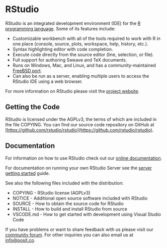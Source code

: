 RStudio
=============================================================================

RStudio is an integrated development environment (IDE) for the 
[R programming language](https://www.r-project.org). Some of its
features include:

- Customizable workbench with all of the tools required to work with R in one
  place (console, source, plots, workspace, help, history, etc.).
- Syntax highlighting editor with code completion.
- Execute code directly from the source editor (line, selection, or file).
- Full support for authoring Sweave and TeX documents.
- Runs on Windows, Mac, and Linux, and has a community-maintained 
  [FreeBSD port](https://www.freshports.org/devel/RStudio/).
- Can also be run as a server, enabling multiple users to access the RStudio
  IDE using a web browser.

For more information on RStudio please visit the 
[project website](https://posit.co/).

Getting the Code
-----------------------------------------------------------------------------

RStudio is licensed under the AGPLv3, the terms of which are included in
the file COPYING. You can find our source code repository on GitHub at [https://github.com/rstudio/rstudio](https://github.com/rstudio/rstudio).

Documentation
-----------------------------------------------------------------------------

For information on how to use RStudio check out our
[online documentation](https://docs.posit.co/ide/user/). 

For documentation on running your own RStudio Server see the 
[server getting started](https://support.posit.co/hc/en-us/articles/200552306-Getting-Started)
guide.

See also the following files included with the distribution:

- COPYING - RStudio license (AGPLv3)
- NOTICE  - Additional open source software included with RStudio
- SOURCE  - How to obtain the source code for RStudio
- INSTALL - How to build and install RStudio from source
- VSCODE.md - How to get started with development using Visual Studio Code

If you have problems or want to share feedback with us please visit our
[community forum](https://community.rstudio.com/c/rstudio-ide). For other
inquiries you can also email us at [info@posit.co](mailto:info@posit.co). 
